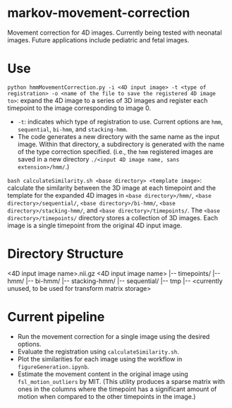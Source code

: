 # markov-movement-correction
Movement correction for 4D images. Currently being tested with neonatal images. Future applications include pediatric and fetal images.

# Use

`python hmmMovementCorrection.py -i <4D input image> -t <type of registration> -o <name of the file to save the registered 4D image to>`: expand the 4D image to a series of 3D images and register each timepoint to the image corresponding to image 0. 
- `-t`: indicates which type of registration to use. Current options are `hmm`, `sequential`, `bi-hmm`, and `stacking-hmm`.
- The code generates a new directory with the same name as the input image. Within that directory, a subdirectory is generated with the name of the type correction specified. (i.e., the `hmm` registered images are saved in a new directory `./<input 4D image name, sans extension>/hmm/`.)

`bash calculateSimilarity.sh <base directory> <template image>`: calculate the similarity between the 3D image at each timepoint and the template for the expanded 4D images in `<base directory>/hmm/`, `<base directory>/sequential/`, `<base directory>/bi-hmm/`, `<base directory>/stacking-hmm/`, and `<base directory>/timepoints/`. The `<base directory>/timepoints/` directory stores a collection of 3D images. Each image is a single timepoint from the original 4D input image.

# Directory Structure

<4D input image name>.nii.gz
<4D input image name>
|-- timepoints/
|-- hmm/
|-- bi-hmm/
|-- stacking-hmm/
|-- sequential/
|-- tmp
      |-- <currently unused, to be used for transform matrix storage>

# Current pipeline

- Run the movement correction for a single image using the desired options. 
- Evaluate the registration using `calculateSimilarity.sh`.
- Plot the similarities for each image using the workflow in `figureGeneration.ipynb`.
- Estimate the movement content in the original image using `fsl_motion_outliers` by MIT. (This utility produces a sparse matrix with ones in the columns where the timepoint has a significant amount of motion when compared to the other timepoints in the image.)
